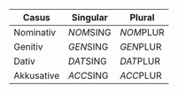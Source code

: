 | Casus      | Singular  | Plural    |
|------------|-----------|-----------|
| Nominativ  | $NOM$SING | $NOM$PLUR |
| Genitiv    | $GEN$SING | $GEN$PLUR |
| Dativ      | $DAT$SING | $DAT$PLUR |
| Akkusative | $ACC$SING | $ACC$PLUR |
